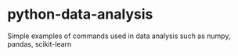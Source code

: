 # python-data-analysis
Simple examples of commands used in data analysis such as numpy, pandas, scikit-learn

